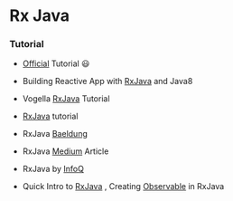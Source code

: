 # Rx Java 
### Tutorial
* [Official](http://reactivex.io/tutorials.html) Tutorial :smiley:

*  Building Reactive App with [RxJava](https://shekhargulati.com/2015/09/01/building-reactive-apps-with-rxjava-and-java-8/) and Java8

* Vogella [RxJava](http://www.vogella.com/tutorials/RxJava/article.html) Tutorial
* [RxJava](http://blog.danlew.net/2014/09/15/grokking-rxjava-part-1/) tutorial
* RxJava [Baeldung](http://www.baeldung.com/rxjava-tutorial)
* RxJava [Medium](https://medium.com/@milenko_52829/understanding-java-rxjava-for-beginners-5eacb8de12ca) Article
* RxJava by [InfoQ](https://www.infoq.com/search.action?queryString=rxjava&page=1&searchOrder=&sst=r9PuT7Hq73eVTrDW)

* Quick Intro to [RxJava](https://dzone.com/users/2575950/praveer09.html) , Creating [Observable](https://dzone.com/articles/creating-an-observable-in-rxjava) in RxJava 

